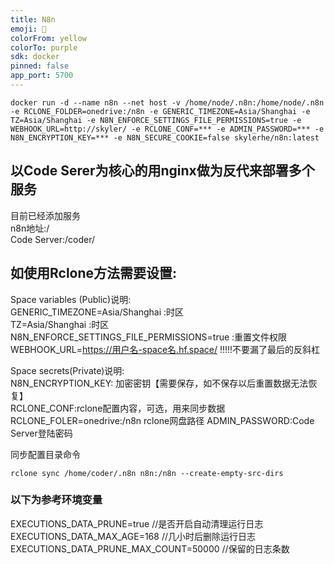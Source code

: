 ```yaml
---
title: N8n
emoji: 🏃
colorFrom: yellow
colorTo: purple
sdk: docker
pinned: false
app_port: 5700
---
```

```
docker run -d --name n8n --net host -v /home/node/.n8n:/home/node/.n8n -e RCLONE_FOLDER=onedrive:/n8n -e GENERIC_TIMEZONE=Asia/Shanghai -e TZ=Asia/Shanghai -e N8N_ENFORCE_SETTINGS_FILE_PERMISSIONS=true -e WEBHOOK_URL=http://skyler/ -e RCLONE_CONF=*** -e ADMIN_PASSWORD=*** -e N8N_ENCRYPTION_KEY=*** -e N8N_SECURE_COOKIE=false skylerhe/n8n:latest
```
## 以Code Serer为核心的用nginx做为反代来部署多个服务
目前已经添加服务   
n8n地址:/   
Code Server:/coder/   


## 如使用Rclone方法需要设置:

Space variables (Public)说明:   
GENERIC_TIMEZONE=Asia/Shanghai  :时区   
TZ=Asia/Shanghai   :时区     
N8N_ENFORCE_SETTINGS_FILE_PERMISSIONS=true   :重置文件权限   
WEBHOOK_URL=https://用户名-space名.hf.space/    !!!!!不要漏了最后的反斜杠     

Space secrets(Private)说明:   
N8N_ENCRYPTION_KEY:  加密密钥【需要保存，如不保存以后重置数据无法恢复】   
RCLONE_CONF:rclone配置内容，可选，用来同步数据  
RCLONE_FOLER=onedrive:/n8n   rclone网盘路径
ADMIN_PASSWORD:Code Server登陆密码    

同步配置目录命令   
```
rclone sync /home/coder/.n8n n8n:/n8n --create-empty-src-dirs
```

### 以下为参考环境变量
EXECUTIONS_DATA_PRUNE=true     //是否开启自动清理运行日志   
EXECUTIONS_DATA_MAX_AGE=168   //几小时后删除运行日志    
EXECUTIONS_DATA_PRUNE_MAX_COUNT=50000   //保留的日志条数   
